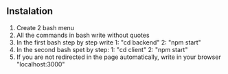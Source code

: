 ## Instalation

1. Create 2 bash menu
2. All the commands in bash write without quotes 
3. In the first bash step by step write 1: "cd backend" 2: "npm start"
4. In the second bash spet by step: 1: "cd client" 2: "npm start"
5. If you are not redirected in the page automatically, write in your browser "localhost:3000"
